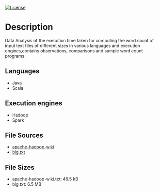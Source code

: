 [![License](https://img.shields.io/badge/License-Apache%202.0-blue.svg)](https://opensource.org/licenses/Apache-2.0)

# Description

Data Analysis of the execution time taken for computing the word count of input text files of different sizes in various languages and execution engines,contains observations, comparisons and sample word count programs. 

## Languages

- Java
- Scala

## Execution engines

- Hadoop
- Spark

## File Sources

- [apache-hadoop-wiki](https://en.wikipedia.org/wiki/Apache_Hadoop)
- [big.txt](https://norvig.com/big.txt)

## File Sizes

- apache-hadoop-wiki.txt: 46.5 kB
- big.txt: 6.5 MB